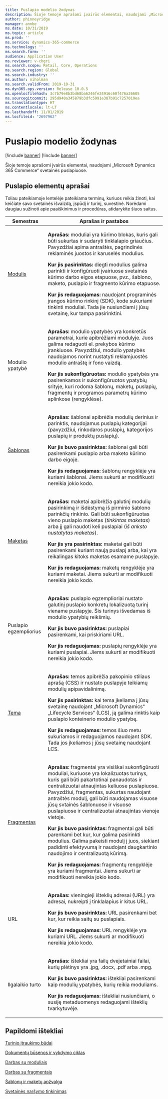 ```yaml
---
title: Puslapio modelio žodynas
description: Šioje temoje aprašomi įvairūs elementai, naudojami „Microsoft Dynamics 365 Commerce“ svetainės puslapiuose.
author: phinneyridge
manager: annbe
ms.date: 10/31/2019
ms.topic: article
ms.prod: ''
ms.service: dynamics-365-commerce
ms.technology: ''
ms.search.form: ''
audience: Application User
ms.reviewer: v-chgri
ms.search.scope: Retail, Core, Operations
ms.search.region: Global
ms.search.industry: ''
ms.author: niholman
ms.search.validFrom: 2019-10-31
ms.dyn365.ops.version: Release 10.0.5
ms.openlocfilehash: 3c7b79e8b3bd68ba6246fe24916c60f476a26605
ms.sourcegitcommit: 295d940a345879b3dfc5991e387b91c7257019ea
ms.translationtype: HT
ms.contentlocale: lt-LT
ms.lasthandoff: 11/01/2019
ms.locfileid: "2697962"
---
```

# <a name="page-model-glossary"></a>Puslapio modelio žodynas

[!include [banner](includes/preview-banner.md)]
[!include [banner](includes/banner.md)]

Šioje temoje aprašomi įvairūs elementai, naudojami „Microsoft Dynamics 365 Commerce“ svetainės puslapiuose.

## <a name="page-element-definitions"></a>Puslapio elementų aprašai

Toliau pateikiamoje lentelėje pateikiama terminų, kuriuos reikia žinoti, kai keičiate savo svetainės išvaizdą, įspūdį ir turinį, suvestinė. Norėdami daugiau sužinoti apie paaiškinimus ir procedūras, atidarykite šiuos saitus.

| Semestras | Aprašas ir pastabos |
|------|-----------------------|
| [Modulis](work-with-modules.md) | <p>**Aprašas:** moduliai yra kūrimo blokas, kuris gali būti sukurtas ir sudaryti tinklalapio griaučius. Pavyzdžiai apima antraštės, pagrindinės reklaminės juostos ir karuselės modulius.</p><p>**Kur jis pasirinktas:** diegti modulius galima parinkti ir konfigūruoti įvairiuose svetainės kūrimo darbo eigos etapuose, pvz., šablono, maketo, puslapio ir fragmento kūrimo etapuose.</p><p>**Kur jis redaguojamas:** naudojant programinės įrangos kūrimo rinkinį (SDK), kode sukuriami tinkinti moduliai. Tada jie nusiunčiami į jūsų svetainę, kur tampa pasirinktini.</p> |
| Modulio ypatybė | <p>**Aprašas:** modulio ypatybės yra konkretūs parametrai, kurie apibrėžiami modulyje. Juos galima redaguoti el. prekybos kūrimo įrankiuose. Pavyzdžiui, modulio ypatybės naudojamos norint nustatyti reklamjuostės modulio antraštę ir fono vaizdą.</p><p>**Kur jis sukonfigūruotas:** modulio ypatybės yra pasirenkamos ir sukonfigūruotos ypatybių srityje, kuri rodoma šablonų, maketų, puslapių, fragmentų ir programos parametrų kūrimo aplinkose (rengyklėse).</p> |
| [Šablonas](templates-layouts-overview.md) | <p>**Aprašas:** šablonai apibrėžia modulių derinius ir parinktis, naudojamus puslapių kategorijai (pavyzdžiui, rinkodaros puslapių, kategorijos puslapių ir produktų puslapių).</p><p>**Kur jis buvo pasirinktas:** šablonai gali būti pasirenkami puslapio arba maketo kūrimo darbo eigoje.</p><p>**Kur jis redaguojamas:** šablonų rengyklėje yra kuriami šablonai. Jiems sukurti ar modifikuoti nereikia jokio kodo.</p> |
| [Maketas](templates-layouts-overview.md) | <p>**Aprašas:** maketai apibrėžia galutinį modulių pasirinkimą ir išdėstymą iš pirminio šablono parinkčių rinkinio. Gali būti sukonfigūruotas vieno puslapio maketas (*tinkintas maketas*) arba jį gali naudoti keli puslapiai (*iš anksto nustatytas maketas*).</p><p>**Kur jis yra pasirinktas:** maketai gali būti pasirenkami kuriant naują puslapį arba, kai yra reikalingas kitoks maketas esamame puslapyje.</p><p>**Kur jis redaguojamas:** maketų rengyklėje yra kuriami maketai. Jiems sukurti ar modifikuoti nereikia jokio kodo.</p> |
| Puslapio egzempliorius | <p>**Aprašas:** puslapio egzemplioriai nustato galutinį puslapio konkretų lokalizuotą turinį viename puslapyje. Šis turinys išvedamas iš modulio ypatybių reikšmių.</p><p>**Kur jis buvo pasirinktas:** puslapiai pasirenkami, kai priskiriami URL.</p><p>**Kur jis redaguojamas:** puslapių rengyklėje yra kuriami puslapiai. Jiems sukurti ar modifikuoti nereikia jokio kodo.</p> |
| [Tema](select-site-theme.md) | <p>**Aprašas:** temos apibrėžia pakopinio stiliaus aprašą (CSS) ir nustato puslapyje teikiamų modulių apipavidalinimą.</p><p>**Kur jis pasirinktas:** kai tema įkeliama į jūsų svetainę naudojant „Microsoft Dynamics“ „Lifecycle Services“ (LCS), ją galima rinktis kaip puslapio konteinerio modulio ypatybę.</p><p>**Kur jis redaguojamas:** temos šiuo metu sukuriamos ir redaguojamos naudojant SDK. Tada jos įkeliamos į jūsų svetainę naudojant LCS.</p> |
| [Fragmentas](work-with-fragments.md) | <p>**Aprašas:** fragmentai yra visiškai sukonfigūruoti moduliai, kuriuose yra lokalizuotas turinys, kuris gali būti pakartotinai panaudotas ir centralizuotai atnaujintas keliuose puslapiuose. Pavyzdžiui, fragmentas, sukurtas naudojant antraštės modulį, gali būti naudojamas visuose jūsų svtainės šablonuose ir visuose puslapiuose ir centralizuotai atnaujintas vienoje vietoje.</p><p>**Kur jis buvo pasirinktas:** fragmentai gali būti parenkami bet kur, kur galima pasirinkti modulius. Galima pakeisti modulį į juos, siekiant padidinti efektyvumą ir naudojant daugkartinio naudojimo ir centralizuotą kūrimą.</p><p>**Kur jis redaguojamas:** fragmentų rengyklėje yra kuriami fragmentai. Jiems sukurti ar modifikuoti nereikia jokio kodo.</p> |
| URL | <p>**Aprašas:** vieningieji išteklių adresai (URL) yra adresai, nukreipti į tinklalapius ir kitus URL.</p><p>**Kur jis buvo pasirinktas:** URL pasirenkami bet kur, kur reikia saitų su puslapiais.</p><p>**Kur jis redaguojamas:** URL rengyklėje yra kuriami URL. Jiems sukurti ar modifikuoti nereikia jokio kodo.</p> |
| Ilgalaikio turto | <p>**Aprašas:** ištekliai yra failų dvejetainiai failai, kurių plėtinys yra .jpg, .docx, .pdf arba .mpg.</p><p>**Kur jis buvo pasirinktas:** ištekliai pasirenkami kaip modulių ypatybės, kurių reikia moduliams.</p><p>**Kur jis redaguojamas:** ištekliai nusiunčiami, o susiję metaduomenys redaguojami išteklių tvarkytuvėje.</p> |

## <a name="additional-resources"></a>Papildomi ištekliai

[Turinio įtraukimo būdai](add-manage-content.md)

[Dokumentų būsenos ir vykdymo ciklas](document-states-overview.md)

[Darbas su moduliais](work-with-modules.md)

[Darbas su fragmentais](work-with-fragments.md)

[Šablonų ir maketų apžvalga](templates-layouts-overview.md)

[Svetainės naršymo tinkinimas](customize-site-navigation.md)
